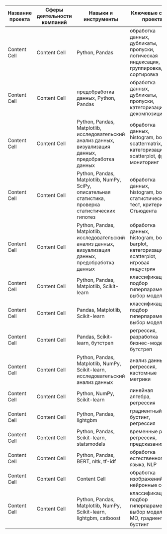 | Название проекта | Сферы деятельности компаний | Навыки и инструменты | Ключевые слова проекта |
| ------------- | ------------- | ------------- | ------------- |
| Content Cell  | Content Cell  | Python, Pandas  | обработка данных, дубликаты, пропуски, логическая индексация, группировка, сортировка  |
| Content Cell  | Content Cell  | предобработка данных, Python, Pandas  | обработка данных, дубликаты, пропуски, категоризация, декомпозиция  |
| Content Cell  | Content Cell  | Python, Pandas, Matplotlib, исследовательский анализ данных, визуализация данных, предобработка данных  | обработка данных, histogram, boxplot, scattermatrix, категоризация, scatterplot,  фрод-мониторинг  |
| Content Cell  | Content Cell  | Python, Pandas, Matplotlib, NumPy, SciPy, описательная статистика, проверка статистических гипотез  | обработка данных, histogram, boxplot, статистический тест, критерий Стьюдента  |
| Content Cell  | Content Cell  | Python, Pandas, Matplotlib, исследовательский анализ данных, визуализация данных, предобработка данных  | обработка данных, histogram, boxplot, barplot, категоризация, scatterplot,  игровая индустрия  |
| Content Cell  | Content Cell  | Python, Pandas, Matplotlib, Scikit-learn  | классификация, подбор гиперпараметров, выбор модели МО  |
| Content Cell  | Content Cell  | Pandas, Matplotlib, Scikit-learn  | классификация, подбор гиперпараметров, выбор модели МО  |
| Content Cell  | Content Cell  | Pandas, Scikit-learn, бутстреп  | регрессия, разработка бизнес-модели, бутстреп  |
| Content Cell  | Content Cell  | Python, Pandas, Matplotlib, NumPy, Scikit-learn, исследовательский анализ данных  | анализ данных, регрессия, кастомные метрики  |
| Content Cell  | Content Cell  | Python, NumPy, Scikit-learn  | линейная алгебра, регрессия  |
| Content Cell  | Content Cell  | Python, Pandas, lightgbm  | градиентный бустинг, регрессия  |
| Content Cell  | Content Cell  | Python, Pandas, Scikit-learn, statsmodels  | временные ряды, регрессия, предсказания  |
| Content Cell  | Content Cell  | Python, Pandas, BERT, nltk, tf-idf  | обработка естественного языка, NLP  |
| Content Cell  | Content Cell  | Content Cell  | обработка изображений, нейронные сети  |
| Content Cell  | Content Cell  | Python, Pandas, Matplotlib, NumPy, Scikit-learn, lightgbm, catboost  | классификация, подбор гиперпараметров, выбор модели МО, градиентный бустинг  |
